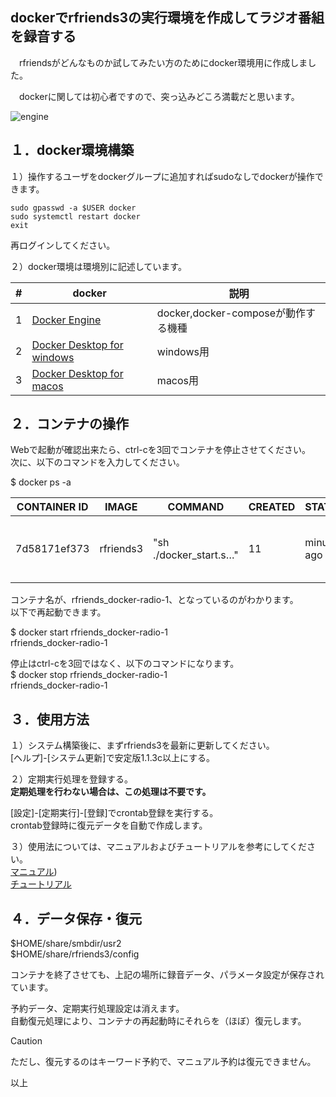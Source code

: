 ## dockerでrfriends3の実行環境を作成してラジオ番組を録音する   
   
　rfriendsがどんなものか試してみたい方のためにdocker環境用に作成しました。 
  
　dockerに関しては初心者ですので、突っ込みどころ満載だと思います。  
  
![engine](https://github.com/user-attachments/assets/2d6ffc34-7771-438e-9057-0cf7ccb93a28)
  
## １．docker環境構築
    
１）操作するユーザをdockerグループに追加すればsudoなしでdockerが操作できます。  
```
sudo gpasswd -a $USER docker  
sudo systemctl restart docker  
exit  
```
再ログインしてください。  
  
２）docker環境は環境別に記述しています。  

|#|docker|説明|  
|---|---|---|  
|1|[Docker Engine](docker_engine.md)|docker,docker-composeが動作する機種|  
|2|[Docker Desktop for windows](docker_windows.md)|windows用|  
|3|[Docker Desktop for macos](docker_macos.md)|macos用|  
    
## ２．コンテナの操作  
  
Webで起動が確認出来たら、ctrl-cを3回でコンテナを停止させてください。  
次に、以下のコマンドを入力してください。  
  
$ docker ps -a  
  

|CONTAINER ID   |IMAGE       |COMMAND                  |CREATED          |STATUS                        |PORTS     |NAMES|  
|---|---|---|---|---|---|---|
|7d58171ef373   |rfriends3   |"sh ./docker_start.s…"   |11 |minutes ago   |Exited (137) 32 seconds ago             |rfriends_docker-radio-1 | 
  
コンテナ名が、rfriends_docker-radio-1、となっているのがわかります。  
以下で再起動できます。  
  
$ docker start rfriends_docker-radio-1  
rfriends_docker-radio-1  
  
停止はctrl-cを3回ではなく、以下のコマンドになります。  
$ docker stop rfriends_docker-radio-1  
rfriends_docker-radio-1  

## ３．使用方法
  
１）システム構築後に、まずrfriends3を最新に更新してください。  
[ヘルプ]-[システム更新]で安定版1.1.3c以上にする。 
 
２）定期実行処理を登録する。  
**定期処理を行わない場合は、この処理は不要です。**  
  
[設定]-[定期実行]-[登録]でcrontab登録を実行する。  
crontab登録時に復元データを自動で作成します。  
  
３）使用法については、マニュアルおよびチュートリアルを参考にしてください。  
[マニュアル](https://github.com/rfriends/rfriends/blob/gh-pages/index.md))  
[チュートリアル](https://github.com/rfriends/rfriends3/wiki/%EF%BC%90%EF%BC%90%EF%BC%8E%E3%83%81%E3%83%A5%E3%83%BC%E3%83%88%E3%83%AA%E3%82%A2%E3%83%AB)  
  
## ４．データ保存・復元  
  
$HOME/share/smbdir/usr2  
$HOME/share/rfriends3/config  
  
コンテナを終了させても、上記の場所に録音データ、パラメータ設定が保存されています。 
  
予約データ、定期実行処理設定は消えます。  
自動復元処理により、コンテナの再起動時にそれらを（ほぼ）復元します。

> [!CAUTION]  
> ただし、復元するのはキーワード予約で、マニュアル予約は復元できません。  

   
  
以上  
  
  
  
